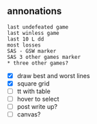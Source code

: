 ## annonations

    last undefeated game
    last winless game
    last 10 L dd
    most losses
    SAS - GSW marker
    SAS 3 other games marker 
    * three other games?

- [x] draw best and worst lines
- [x] square grid
- [ ] tt with table
- [ ] hover to select 
- [ ] post write up?
- [ ] canvas?